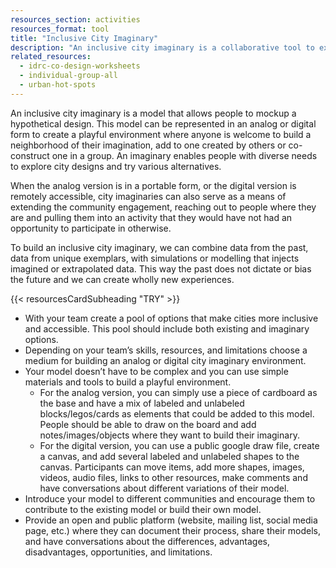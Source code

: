 ```yaml
---
resources_section: activities
resources_format: tool
title: "Inclusive City Imaginary"
description: "An inclusive city imaginary is a collaborative tool to explore city designs from different perspectives."
related_resources:
  - idrc-co-design-worksheets
  - individual-group-all
  - urban-hot-spots
---
```


An inclusive city imaginary is a model that allows people to mockup a hypothetical design. This model can be represented in an analog or digital form to create a playful environment where anyone is welcome to build a neighborhood of their imagination, add to one created by others or co-construct one in a group. An imaginary enables people with diverse needs to explore city designs and try various alternatives. 


When the analog version is in a portable form, or the digital version is remotely accessible, city imaginaries can also serve as a means of extending the community engagement, reaching out to people where they are and pulling them into an activity that they would have not had an opportunity to participate in otherwise. 


To build an inclusive city imaginary, we can combine data from the past, data from unique exemplars, with simulations or modelling that injects imagined or extrapolated data. This way the past does not dictate or bias the future and we can create wholly new experiences.

{{< resourcesCardSubheading "TRY" >}}

- With your team create a pool of options that make cities more inclusive and accessible. This pool should include both existing and imaginary options. 
- Depending on your team’s skills, resources, and limitations choose a medium for building an analog or digital city imaginary environment. 
- Your model doesn’t have to be complex and you can use simple materials and tools to build a playful environment.
   - For the analog version, you can simply use a piece of cardboard as the base and have a mix of labeled and unlabeled blocks/legos/cards as elements that could be added to this model. People should be able to draw on the board and add notes/images/objects where they want to build their imaginary.
   - For the digital version, you can use a public google draw file, create a canvas, and add several labeled and unlabeled shapes to the canvas. Participants can move items, add more shapes, images, videos, audio files, links to other resources, make comments and have conversations about different variations of their model.  
- Introduce your model to different communities and encourage them to contribute to the existing model or build their own model.
- Provide an open and public platform (website, mailing list, social media page, etc.) where they can document their process, share their models, and have conversations about the differences, advantages, disadvantages, opportunities, and limitations.
